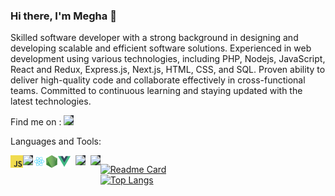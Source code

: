 ### Hi there, I'm Megha 👋

Skilled software developer with a strong background in designing and developing scalable and efficient
software solutions. Experienced in web development using various technologies, including PHP, Nodejs,
JavaScript, React and Redux, Express.js, Next.js, HTML, CSS, and SQL. Proven ability to deliver high-quality
code and collaborate effectively in cross-functional teams. Committed to continuous learning and staying
updated with the latest technologies.

Find me on : <a target="_blank" rel="noopener noreferrer" href="https://www.upwork.com/o/profiles/users/~011183a8d6b044c03f/">
      <img height="20" src="https://icons.iconarchive.com/icons/papirus-team/papirus-apps/512/upwork-icon.png" style="max-width:100%;    background-color: #2f333a;">
</a>
 
Languages and Tools:

<div style="display:flex; flex-direction:row">
    <div>
            <a target="_blank" rel="noopener noreferrer" style="" href="https://raw.githubusercontent.com/github/explore/80688e429a7d4ef2fca1e82350fe8e3517d3494d/topics/javascript/javascript.png">
        <img height="20" src="https://raw.githubusercontent.com/github/explore/80688e429a7d4ef2fca1e82350fe8e3517d3494d/topics/javascript/javascript.png" style="max-width:100%;    background-color: #2f333a;">
    </a>
    </div>
      <div>
             <a target="_blank" rel="noopener noreferrer" href="https://raw.githubusercontent.com/rhoit/mode-icons/dump/icons/php.png">
        <img height="20" src="https://raw.githubusercontent.com/rhoit/mode-icons/dump/icons/php.png" style="max-width:100%; background-color: #2f333a;">
    </a>
      </div>
      <div>
             <a target="_blank" rel="noopener noreferrer" href="https://raw.githubusercontent.com/github/explore/80688e429a7d4ef2fca1e82350fe8e3517d3494d/topics/react/react.png">
      <img height="20" src="https://raw.githubusercontent.com/github/explore/80688e429a7d4ef2fca1e82350fe8e3517d3494d/topics/react/react.png" style="max-width:100%; background-color: #2f333a;">
    </a>
      </div>
      
  <div>
    <a target="_blank" rel="noopener noreferrer" href="https://raw.githubusercontent.com/github/explore/80688e429a7d4ef2fca1e82350fe8e3517d3494d/topics/nodejs/nodejs.png">
      <img height="20" src="https://raw.githubusercontent.com/github/explore/80688e429a7d4ef2fca1e82350fe8e3517d3494d/topics/nodejs/nodejs.png" style="max-width:100%;background-color: #2f333a;">
    </a>
  </div>
  
  <div>
    <a target="_blank" rel="noopener noreferrer" href="https://raw.githubusercontent.com/github/explore/80688e429a7d4ef2fca1e82350fe8e3517d3494d/topics/vue/vue.png">
      <img height="20" src="https://raw.githubusercontent.com/github/explore/80688e429a7d4ef2fca1e82350fe8e3517d3494d/topics/vue/vue.png" style="max-width:100%;background-color: #2f333a;">
    </a>
  </div>
   &nbsp;&nbsp;
  <div>
    <a target="_blank" rel="noopener noreferrer" href="https://raw.githubusercontent.com/rhoit/mode-icons/dump/icons/html.png">
      <img height="20" src="https://raw.githubusercontent.com/rhoit/mode-icons/dump/icons/html.png" style="max-width:100%; background-color: #2f333a;">
    </a>
  </div>
   &nbsp;&nbsp;
  <div>
    <a target="_blank" rel="noopener noreferrer" href="https://raw.githubusercontent.com/rhoit/mode-icons/dump/icons/css.png">
      <img height="20" src="https://raw.githubusercontent.com/rhoit/mode-icons/dump/icons/css.png" style="max-width:100%;background-color: #2f333a;">
    </a>
  </div>

[![Readme Card](https://github-readme-stats.vercel.app/api?username=meghabm07&show_icons=true&title_color=fff&icon_color=79ff97&text_color=9f9f9f&bg_color=0c0f14)](https://github.com/anuraghazra/github-readme-stats)
</br>
[![Top Langs](https://github-readme-stats.vercel.app/api/top-langs/?username=meghabm07&layout=compact&show_icons=true&title_color=fff&icon_color=79ff97&text_color=9f9f9f&bg_color=0c0f14)](https://github.com/anuraghazra/github-readme-stats)
